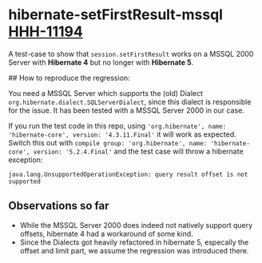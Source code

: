 # hibernate-setFirstResult-mssql [HHH-11194](https://hibernate.atlassian.net/browse/HHH-11194)
A test-case to show that `session.setFirstResult` works on a MSSQL 2000 Server with **Hibernate 4** but no longer with **Hibernate 5**.


## How to reproduce the regression:

You need a MSSQL Server which supports the (old) Dialect `org.hibernate.dialect.SQLServerDialect`, since this dialect is responsible for the issue. It has been tested with a MSSQL Server 2000 in our case.

If you run the test code in this repo, using `'org.hibernate', name: 'hibernate-core', version: '4.3.11.Final'` it will work as expected.
Switch this out with `compile group: 'org.hibernate', name: 'hibernate-core', version: '5.2.4.Final'` and the test case will throw a hibernate exception:

```
java.lang.UnsupportedOperationException: query result offset is not supported
```


## Observations so far

* While the MSSQL Server 2000 does indeed not natively support query offsets, hibernate 4 had a workaround of some kind.
* Since the Dialects got heavily refactored in hibernate 5, especally the offset and limit part, we assume the regression was introduced there.
